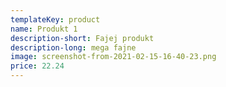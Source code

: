 ```yaml
---
templateKey: product
name: Produkt 1
description-short: Fajej produkt
description-long: mega fajne
image: screenshot-from-2021-02-15-16-40-23.png
price: 22.24
---
```

